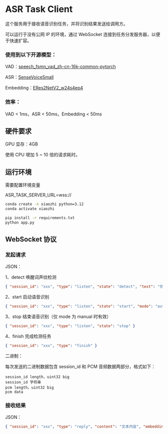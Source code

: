 # ASR Task Client

这个服务用于接收语音识别任务，并将识别结果发送给调用方。

可以运行于没有公网 IP 的环境，通过 WebSocket 连接到任务分发服务器，以便于快速扩容。


### 使用到以下开源模型：

VAD：<a href="https://modelscope.cn/models/iic/speech_fsmn_vad_zh-cn-16k-common-pytorch">speech_fsmn_vad_zh-cn-16k-common-pytorch</a>

ASR：<a href="https://modelscope.cn/models/iic/SenseVoiceSmall">SenseVoiceSmall</a>

Embedding：<a href="https://modelscope.cn/models/iic/speech_eres2netv2w24s4ep4_sv_zh-cn_16k-common">ERes2NetV2_w24s4ep4</a>

### 效率：

VAD < 1ms，ASR < 50ms，Embedding < 50ms 


## 硬件要求

GPU 显存：4GB

使用 CPU 增加 5 ~ 10 倍的请求耗时。

## 运行环境

需要配置环境变量

ASR_TASK_SERVER_URL=wss://



```bash
conda create -n xiaozhi python=3.12
conda activate xiaozhi

pip install -r requirements.txt
python app.py
```

## WebSocket 协议

### 发起请求

JSON：

1、detect 唤醒词声纹检测

```json
{ "session_id": "xxx", "type": "listen", "state": "detect", "text": "你好小智" }
```

2、start 启动语音识别

```json
{ "session_id": "xxx", "type": "listen", "state": "start", "mode": "auto" }
```

3、stop 结束语音识别（仅 mode 为 manual 时有效）

```json
{ "session_id": "xxx", "type": "listen", "state": "stop" }
```

4、finish 完成检测任务

```json
{ "session_id": "xxx", "type": "finish" }
```

二进制：

每次发送的二进制数据包含 session_id 和 PCM 音频数据两部分，格式如下：

```
session_id length，uint32 big
session_id 字符串
pcm length，uint32 big
pcm data
```

### 接收结果

JSON：

```json
{ "session_id": "xxx", "type": "reply", "content": "文本内容", "embedding": "音频向量", "url": "音频下载地址" }
```

